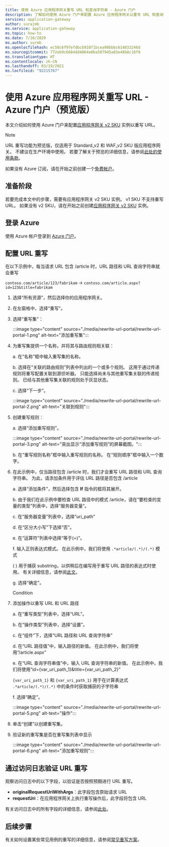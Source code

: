 ```yaml
---
title: 使用 Azure 应用程序网关重写 URL 和查询字符串 - Azure 门户
description: 了解如何使用 Azure 门户来配置 Azure 应用程序网关以重写 URL 和查询字符串
services: application-gateway
author: surajmb
ms.service: application-gateway
ms.topic: how-to
ms.date: 7/16/2020
ms.author: surmb
ms.openlocfilehash: ec58c6f97efdbcb91071bcea98bbbc614833246d
ms.sourcegitcommit: 772eb9c6684dd4864e0ba507945a83e48b8c16f0
ms.translationtype: HT
ms.contentlocale: zh-CN
ms.lasthandoff: 03/19/2021
ms.locfileid: "92215767"
---
```

# <a name="rewrite-url-with-azure-application-gateway---azure-portal-preview"></a>使用 Azure 应用程序网关重写 URL - Azure 门户（预览版）

本文介绍如何使用 Azure 门户来配置[应用程序网关 v2 SKU](application-gateway-autoscaling-zone-redundant.md) 实例以重写 URL。

>[!NOTE]
> URL 重写功能为预览版，仅适用于 Standard_v2 和 WAF_v2 SKU 版应用程序网关。 不建议在生产环境中使用。 若要了解关于预览的详细信息，请参阅[此处的使用条款](https://azure.microsoft.com/support/legal/preview-supplemental-terms/)。

如果没有 Azure 订阅，请在开始之前创建一个[免费帐户](https://azure.microsoft.com/free/?WT.mc_id=A261C142F)。

## <a name="before-you-begin"></a>准备阶段

若要完成本文中的步骤，需要有应用程序网关 v2 SKU 实例。 v1 SKU 不支持重写 URL。 如果没有 v2 SKU，请在开始之前创建[应用程序网关 v2 SKU](tutorial-autoscale-ps.md) 实例。

## <a name="sign-in-to-azure"></a>登录 Azure

使用 Azure 帐户登录到 [Azure 门户](https://portal.azure.com/)。

## <a name="configure-url-rewrite"></a>配置 URL 重写

在以下示例中，每当请求 URL 包含 /article 时，URL 路径和 URL 查询字符串就会重写

`contoso.com/article/123/fabrikam` -> `contoso.com/article.aspx?id=123&title=fabrikam`

1. 选择“所有资源”，然后选择你的应用程序网关。

2. 在左窗格中，选择“重写”。 

3. 选择“重写集”：

    :::image type="content" source="./media/rewrite-url-portal/rewrite-url-portal-1.png" alt-text="添加重写集":::

4. 为重写集提供一个名称，并将其与路由规则相关联：

    a. 在“名称”框中输入重写集的名称。
    
    b. 选择在“关联的路由规则”列表中列出的一个或多个规则。 这用于通过传递规则将重写配置关联到源侦听器。 只能选择尚未与其他重写集关联的传递规则。 已经与其他重写集关联的规则处于灰显状态。
    
    c. 选择“下一步”。
    
    :::image type="content" source="./media/rewrite-url-portal/rewrite-url-portal-2.png" alt-text="关联到规则":::

5. 创建重写规则：

    a. 选择“添加重写规则”。
    
    :::image type="content" source="./media/rewrite-url-portal/rewrite-url-portal-3.png" alt-text="突出显示“添加重写规则”的屏幕截图。":::
    
    b. 在“重写规则名称”框中输入重写规则的名称。 在“规则顺序”框中输入一个数字。

6. 在此示例中，仅当路径包含 /article 时，我们才会重写 URL 路径和 URL 查询字符串。 为此，请添加条件用于评估 URL 路径是否包含 /article

    a. 选择“添加条件”，然后选择包含 **If** 指令的框将其展开。
    
    b. 由于我们在此示例中要检查 URL 路径中的模式 /article，请在“要检查的变量的类型”列表中，选择“服务器变量”。
    
    c. 在“服务器变量”列表中，选择“uri_path”
    
    d. 在“区分大小写”下选择“否”。
    
    e. 在“运算符”列表中选择“等于(=)”。
    
    f. 输入正则表达式模式。 在此示例中，我们将使用 `.*article/(.*)/(.*)` 模式
    
      ( ) 用于捕获 substring，以供稍后在编写用于重写 URL 路径的表达式时使用。 有关详细信息，请参阅[此文](rewrite-http-headers-url.md#capturing)。

    g. 选择“确定”。

    Condition

 

7. 添加操作以重写 URL 和 URL 路径

   a. 在“重写类型”列表中，选择“URL”。

   b. 在“操作类型”列表中，选择“设置”。

   c. 在“组件”下，选择“URL 路径和 URL 查询字符串”

   d. 在“URL 路径值”中，输入路径的新值。 在此示例中，我们将使用“/article.aspx” 

   e. 在“URL 查询字符串值”中，输入 URL 查询字符串的新值。 在此示例中，我们将使用“id={var_uri_path_1}&title={var_uri_path_2}”
    
    `{var_uri_path_1}` 和 `{var_uri_path_1}` 用于在计算表达式 `.*article/(.*)/(.*)` 中的条件时获取捕获的子字符串
    
   f. 选择“确定”。

    :::image type="content" source="./media/rewrite-url-portal/rewrite-url-portal-5.png" alt-text="操作":::

8. 单击“创建”以创建重写集。

9. 验证新的重写集是否在重写集列表中显示

    :::image type="content" source="./media/rewrite-url-portal/rewrite-url-portal-6.png" alt-text="添加重写规则":::

## <a name="verify-url-rewrite-through-access-logs"></a>通过访问日志验证 URL 重写

观察访问日志中的以下字段，以验证是否按照预期进行 URL 重写。

* **originalRequestUriWithArgs**：此字段包含原始请求 URL
* **requestUri**：在应用程序网关上执行重写操作后，此字段将包含 URL

有关访问日志中的所有字段的详细信息，请参阅[此处](application-gateway-diagnostics.md#for-application-gateway-and-waf-v2-sku)。

##  <a name="next-steps"></a>后续步骤

有关如何设置某些常见用例的重写的详细信息，请参阅[常见重写方案](rewrite-http-headers.md)。
